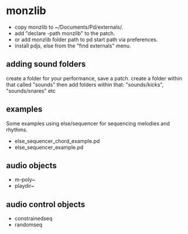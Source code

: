 
# monzlib

* copy monzlib to ~/Documents/Pd/externals/.
* add "declare -path monzlib" to the patch.
* or add monzlib folder path to pd start path via preferences.
* install pdjs, else from the "find externals" menu.

## adding sound folders

create a folder for your performance, save a patch.
create a folder within that called "sounds"
then add folders within that: "sounds/kicks", "sounds/snares" etc

## examples

Some examples using else/sequencer for sequencing melodies and rhythms.

* else_sequencer_chord_example.pd
* else_sequencer_example.pd

## audio objects

* m-poly~
* playdir~

## audio control objects

* constrainedseq
* randomseq
